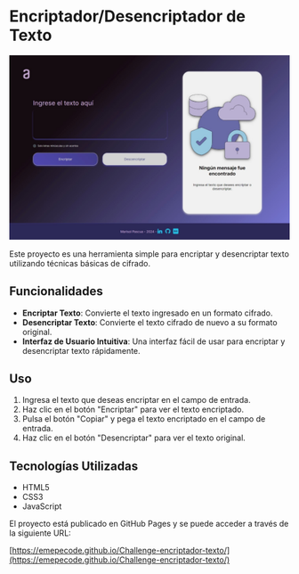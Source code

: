 # Encriptador/Desencriptador de Texto

![Captura de pantalla](https://raw.githubusercontent.com/emepecode/Challenge-encriptador-texto/4a3bc11c03a9aa286ad603d639b665cf7237144e/Desktop1.jpeg)

Este proyecto es una herramienta simple para encriptar y desencriptar texto utilizando técnicas básicas de cifrado.


## Funcionalidades

- **Encriptar Texto**: Convierte el texto ingresado en un formato cifrado.
- **Desencriptar Texto**: Convierte el texto cifrado de nuevo a su formato original.
- **Interfaz de Usuario Intuitiva**: Una interfaz fácil de usar para encriptar y desencriptar texto rápidamente.

## Uso

1. Ingresa el texto que deseas encriptar en el campo de entrada.
2. Haz clic en el botón "Encriptar" para ver el texto encriptado.
3. Pulsa el botón "Copiar" y pega el texto encriptado en el campo de entrada.
4. Haz clic en el botón "Desencriptar" para ver el texto original.

## Tecnologías Utilizadas

- HTML5
- CSS3
- JavaScript

El proyecto está publicado en GitHub Pages y se puede acceder a través de la siguiente URL:

[https://emepecode.github.io/Challenge-encriptador-texto/](https://emepecode.github.io/Challenge-encriptador-texto/)
